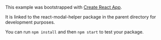 This example was bootstrapped with [Create React App](https://github.com/facebook/create-react-app).

It is linked to the react-modal-helper package in the parent directory for development purposes.

You can run `npm install` and then `npm start` to test your package.
